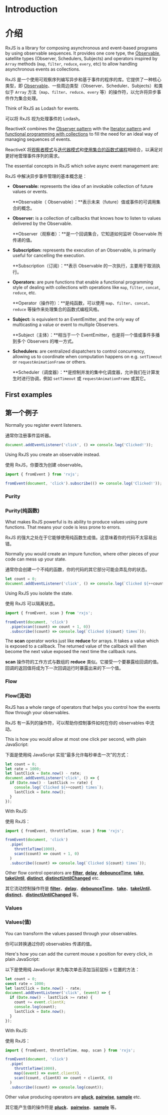 # Introduction

# 介绍

RxJS is a library for composing asynchronous and event-based programs by using observable sequences. It provides one core type, the [Observable](./guide/observable), satellite types (Observer, Schedulers, Subjects) and operators inspired by `Array` methods (`map`, `filter`, `reduce`, `every`, etc) to allow handling asynchronous events as collections.

RxJS 是一个使用可观察序列编写异步和基于事件的程序的库。它提供了一种核心类型，即 [Observable](./guide/observable)、一些周边类型（Observer、Scheduler、Subjects）和类似于 `Array` 方法（`map`、`filter`、`reduce`、`every` 等）的操作符，以允许将异步事件作为集合处理。

<span class="informal">Think of RxJS as Lodash for events.</span>

<span class="informal">可以将 RxJS 视为处理事件的 Lodash。</span>

ReactiveX combines the [Observer pattern](https://en.wikipedia.org/wiki/Observer_pattern) with the [Iterator pattern](https://en.wikipedia.org/wiki/Iterator_pattern) and [functional programming with collections](http://martinfowler.com/articles/collection-pipeline/#NestedOperatorExpressions) to fill the need for an ideal way of managing sequences of events.

ReactiveX 将[观察者模式](https://en.wikipedia.org/wiki/Observer_pattern)与[迭代器模式](https://en.wikipedia.org/wiki/Iterator_pattern)和[使用集合的函数式编程](http://martinfowler.com/articles/collection-pipeline/#NestedOperatorExpressions)相结合，以满足对更好地管理事件序列的需求。

The essential concepts in RxJS which solve async event management are:

RxJS 中解决异步事件管理的基本概念是：

- **Observable:** represents the idea of an invokable collection of future values or events.

  **Observable（ Observable）：**表示未来（future）值或事件的可调用集合的概念。

- **Observer:** is a collection of callbacks that knows how to listen to values delivered by the Observable.

  **Observer（观察者）：**是一个回调集合，它知道如何监听 Observable 所传递的值。

- **Subscription:** represents the execution of an Observable, is primarily useful for cancelling the execution.

  **Subscription（订阅）：**表示 Observable 的一次执行，主要用于取消执行。

- **Operators:** are pure functions that enable a functional programming style of dealing with collections with operations like `map`, `filter`, `concat`, `reduce`, etc.

  **Operator（操作符）：**是纯函数，可以使用 `map`、`filter`、`concat`、`reduce` 等操作来处理集合的函数式编程风格。

- **Subject:** is equivalent to an EventEmitter, and the only way of multicasting a value or event to multiple Observers.

  **Subject（主体）：**相当于一个 EventEmitter，也是将一个值或事件多播到多个 Observers 的唯一方式。

- **Schedulers:** are centralized dispatchers to control concurrency, allowing us to coordinate when computation happens on e.g. `setTimeout` or `requestAnimationFrame` or others.

  **Scheduler（调度器）：**是控制并发的集中化调度器，允许我们在计算发生时进行协调，例如 `setTimeout` 或 `requestAnimationFrame` 或其它。

## First examples

## 第一个例子

Normally you register event listeners.

通常你注册事件监听器。

```ts
document.addEventListener('click', () => console.log('Clicked!'));
```

Using RxJS you create an observable instead.

使用 RxJS，你要改为创建 observable。

```ts
import { fromEvent } from 'rxjs';

fromEvent(document, 'click').subscribe(() => console.log('Clicked!'));
```

### Purity

### Purity(纯函数)

What makes RxJS powerful is its ability to produce values using pure functions. That means your code is less prone to errors.

RxJS 的强大之处在于它能够使用纯函数生成值。这意味着你的代码不太容易出错。

Normally you would create an impure function, where other pieces of your code can mess up your state.

通常你会创建一个不纯的函数，你的代码的其它部分可能会弄乱你的状态。

```ts
let count = 0;
document.addEventListener('click', () => console.log(`Clicked ${++count} times`));
```

Using RxJS you isolate the state.

使用 RxJS 可以隔离状态。

```ts
import { fromEvent, scan } from 'rxjs';

fromEvent(document, 'click')
  .pipe(scan((count) => count + 1, 0))
  .subscribe((count) => console.log(`Clicked ${count} times`));
```

The **scan** operator works just like **reduce** for arrays. It takes a value which is exposed to a callback. The returned value of the callback will then become the next value exposed the next time the callback runs.

**scan** 操作符的工作方式与数组的 **reduce** 类似。它接受一个要暴露给回调的值。回调的返回值将成为下一次回调运行时暴露出来的下一个值。

### Flow

### Flow(流动)

RxJS has a whole range of operators that helps you control how the events flow through your observables.

RxJS 有一系列的操作符，可以帮助你控制事件如何在你的 observables 中流动。

This is how you would allow at most one click per second, with plain JavaScript:

下面是使用纯 JavaScript 实现“最多允许每秒单击一次”的方式：

```ts
let count = 0;
let rate = 1000;
let lastClick = Date.now() - rate;
document.addEventListener('click', () => {
  if (Date.now() - lastClick >= rate) {
    console.log(`Clicked ${++count} times`);
    lastClick = Date.now();
  }
});
```

With RxJS:

使用 RxJS：

```ts
import { fromEvent, throttleTime, scan } from 'rxjs';

fromEvent(document, 'click')
  .pipe(
    throttleTime(1000),
    scan((count) => count + 1, 0)
  )
  .subscribe((count) => console.log(`Clicked ${count} times`));
```

Other flow control operators are [**filter**](../api/operators/filter), [**delay**](../api/operators/delay), [**debounceTime**](../api/operators/debounceTime), [**take**](../api/operators/take), [**takeUntil**](../api/operators/takeUntil), [**distinct**](../api/operators/distinct), [**distinctUntilChanged**](../api/operators/distinctUntilChanged) etc.

其它流动控制操作符是 [**filter**](../api/operators/filter)、[**delay**](../api/operators/delay)、[**debounceTime**](../api/operators/debounceTime)、[**take**](../api/operators/take)、[**takeUntil**](../api/operators/takeUntil)、[**distinct**](../api/operators/distinct)、[**distinctUntilChanged**](../api/operators/distinctUntilChanged) 等。

### Values

### Values(值)

You can transform the values passed through your observables.

你可以转换通过你的 observables 传递的值。

Here's how you can add the current mouse x position for every click, in plain JavaScript:

以下是使用纯 JavaScript 来为每次单击添加当前鼠标 x 位置的方法：

```ts
let count = 0;
const rate = 1000;
let lastClick = Date.now() - rate;
document.addEventListener('click', (event) => {
  if (Date.now() - lastClick >= rate) {
    count += event.clientX;
    console.log(count);
    lastClick = Date.now();
  }
});
```

With RxJS:

使用 RxJS：

```ts
import { fromEvent, throttleTime, map, scan } from 'rxjs';

fromEvent(document, 'click')
  .pipe(
    throttleTime(1000),
    map((event) => event.clientX),
    scan((count, clientX) => count + clientX, 0)
  )
  .subscribe((count) => console.log(count));
```

Other value producing operators are [**pluck**](../api/operators/pluck), [**pairwise**](../api/operators/pairwise), [**sample**](../api/operators/sample) etc.

其它能产生值的操作符是 [**pluck**](../api/operators/pluck)、[**pairwise**](../api/operators/pairwise)、[**sample**](../api/operators/sample) 等。
